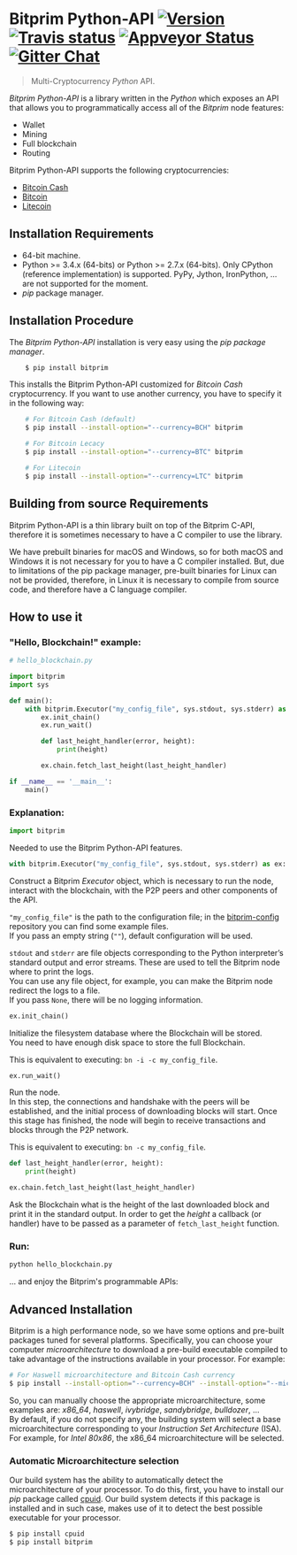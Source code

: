 # Bitprim Python-API <a target="_blank" href="http://semver.org">![Version][badge.version]</a> <a target="_blank" href="https://travis-ci.org/bitprim/bitprim-py">![Travis status][badge.Travis]</a> [![Appveyor Status](https://ci.appveyor.com/api/projects/status/github/bitprim/bitprim-py?svg=true&branch=master)](https://ci.appveyor.com/projects/bitprim/bitprim-py) <a target="_blank" href="https://gitter.im/bitprim/Lobby">![Gitter Chat][badge.Gitter]</a>

> Multi-Cryptocurrency _Python_ API.

*Bitprim Python-API* is a library written in the _Python_ which exposes an API that allows you to programmatically access all of the *Bitprim* node features:
  * Wallet
  * Mining
  * Full blockchain
  * Routing

Bitprim Python-API supports the following cryptocurrencies:
  * [Bitcoin Cash](https://www.bitcoincash.org/)
  * [Bitcoin](https://bitcoin.org/)
  * [Litecoin](https://litecoin.org/)

## Installation Requirements

- 64-bit machine.
- Python >= 3.4.x (64-bits) or Python >= 2.7.x (64-bits). Only CPython (reference implementation) is supported. PyPy, Jython, IronPython, ... are not supported for the moment.
- _pip_ package manager.

## Installation Procedure

The *Bitprim Python-API* installation is very easy using the _pip package manager_.

```sh
    $ pip install bitprim
```

This installs the Bitprim Python-API customized for _Bitcoin Cash_ cryptocurrency. If you want to use another currency, you have to specify it in the following way:

```sh
    # For Bitcoin Cash (default)
    $ pip install --install-option="--currency=BCH" bitprim

    # For Bitcoin Lecacy
    $ pip install --install-option="--currency=BTC" bitprim

    # For Litecoin
    $ pip install --install-option="--currency=LTC" bitprim
```

## Building from source Requirements

Bitprim Python-API is a thin library built on top of the Bitprim C-API, therefore it is sometimes necessary to have a C  compiler to use the library.

We have prebuilt binaries for macOS and Windows, so for both macOS and Windows it is not necessary for you to have a C compiler installed.
But, due to limitations of the pip package manager, pre-built binaries for Linux can not be provided, therefore, in Linux it is necessary to compile from source code, and therefore have a C language compiler.

## How to use it

### "Hello, Blockchain!" example:

```python
# hello_blockchain.py

import bitprim
import sys

def main():
    with bitprim.Executor("my_config_file", sys.stdout, sys.stderr) as ex:
        ex.init_chain()
        ex.run_wait()

        def last_height_handler(error, height):
            print(height)

        ex.chain.fetch_last_height(last_height_handler)

if __name__ == '__main__':
    main()
```

### Explanation:

```python
import bitprim
```

Needed to use the Bitprim Python-API features.

```python
with bitprim.Executor("my_config_file", sys.stdout, sys.stderr) as ex:
```

Construct a Bitprim _Executor_ object, which is necessary to run the node, interact with the blockchain, with the P2P peers and other components of the API.  

`"my_config_file"` is the path to the configuration file; in the [bitprim-config](https://github.com/bitprim/bitprim-config) repository you can find some example files.  
If you pass an empty string (`""`), default configuration will be used.

`stdout` and `stderr` are file objects corresponding to the Python interpreter’s standard output and error streams. These are used to tell the Bitprim node where to print the logs.   
You can use any file object, for example, you can make the Bitprim node redirect the logs to a file.  
If you pass `None`, there will be no logging information.

```python
ex.init_chain()
```

Initialize the filesystem database where the Blockchain will be stored.  
You need to have enough disk space to store the full Blockchain.

This is equivalent to executing: `bn -i -c my_config_file`.

```python
ex.run_wait()
```

Run the node.  
In this step, the connections and handshake with the peers will be established, and the initial process of downloading blocks will start. Once this stage has finished, the node will begin to receive transactions and blocks through the P2P network.

This is equivalent to executing: `bn -c my_config_file`.


```python
def last_height_handler(error, height):
    print(height)

ex.chain.fetch_last_height(last_height_handler)
```

Ask the Blockchain what is the height of the last downloaded block and print it in the standard output.
In order to get the _height_ a callback (or handler) have to be passed as a parameter of `fetch_last_height` function.

### Run:

```sh
python hello_blockchain.py
```
... and enjoy the Bitprim's programmable APIs:

## Advanced Installation

Bitprim is a high performance node, so we have some options and pre-built packages tuned for several platforms.
Specifically, you can choose your computer _microarchitecture_ to download a pre-build executable compiled to take advantage of the instructions available in your processor. For example:

```sh
# For Haswell microarchitecture and Bitcoin Cash currency
$ pip install --install-option="--currency=BCH" --install-option="--microarch=haswell" bitprim
```
So, you can manually choose the appropriate microarchitecture, some examples are: _x86_64_, _haswell_, _ivybridge_, _sandybridge_, _bulldozer_, ...  
By default, if you do not specify any, the building system will select a base microarchitecture corresponding to your _Instruction Set Architecture_ (ISA). For example, for _Intel 80x86_, the x86_64 microarchitecture will be selected.

### Automatic Microarchitecture selection

Our build system has the ability to automatically detect the microarchitecture of your processor. To do this, first, you have to install our _pip_ package called [cpuid](https://pypi.python.org/pypi/cpuid). Our build system detects if this package is installed and in such case, makes use of it to detect the best possible executable for your processor.

```sh
$ pip install cpuid
$ pip install bitprim
```

<!-- Links -->
[badge.Appveyor]: https://ci.appveyor.com/api/projects/status/github/bitprim/bitprim-py?svg=true&branch=dev
[badge.Gitter]: https://img.shields.io/badge/gitter-join%20chat-blue.svg
[badge.Travis]: https://travis-ci.org/bitprim/bitprim-py.svg?branch=master
[badge.version]: https://badge.fury.io/gh/bitprim%2Fbitprim-py.svg
